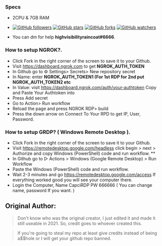 ### Specs

* 2CPU & 7GB RAM


* [![GitHub followers](https://img.shields.io/github/followers/OnurCreedALT.svg?style=social&label=Follow&maxAge=2592000)](https://github.com/OnurCreedALT) [![GitHub stars](https://img.shields.io/github/stars/OnurCreedALT/growtopia-stuff.svg?style=social&label=Star)](https://github.com/OnurCreedALT/growtopia-stuff) [![GitHub forks](https://img.shields.io/github/forks/OnurCreedALT/growtopia-stuff.svg?style=social&label=Fork)](https://github.com/OnurCreedALT/growtopia-stuff/fork) [![GitHub watchers](https://img.shields.io/github/watchers/OnurCreedALT/growtopia-stuff.svg?style=social&label=Watch)](https://github.com/OnurCreedALT/growtopia-stuff)


* You can dm for help **highvisibilityraincoat#6666**.


### How to setup NGROK?.

* Click Fork in the right corner of the screen to save it to your Github.
* Visit https://dashboard.ngrok.com to get **NGROK_AUTH_TOKEN**
* In Github go to ⚙ Settings> Secrets> New repository secret
* In Name: enter **NGROK_AUTH_TOKEN1 (For 1st RDP for 2nd put NGROK_AUTH_TOKEN2 etc**
* In Value: visit https://dashboard.ngrok.com/auth/your-authtoken Copy and Paste Your Authtoken into
* Press Add secret
* Go to Action> Run workflow
* Reload the page and press NGROK RDP> build
* Press the down arrow on Connect To Your RPD to get IP, User, Password.

### How to setup GRDP? ( Windows Remote Desktop ). 

* Click Fork in the right corner of the screen to save it to your Github.
* Visit https://remotedesktop.google.com/headless click begin > next > Authorize and copy Windows (PowerShell) code and run workflow. **
* In Github go to ▷ Actions > Windows (Google Remote Desktop) > Run Workflow
* Paste the Windows (PowerShell) code and run workflow.
* Wait 2-3 minutes and go https://remotedesktop.google.com/access If everything worked good you will see your computer there.
* Login the Computer, Name CapciRDP PW 666666 ( You can change name, password If you want. )


## Original Author:
> Don't know who was the original creator, I just edited it and made it still useable in 2021. So, credit goes to whoever created this.

> If you're going to steal my repo at least give credits instead of being a$$hole or I will get your github repo banned.
